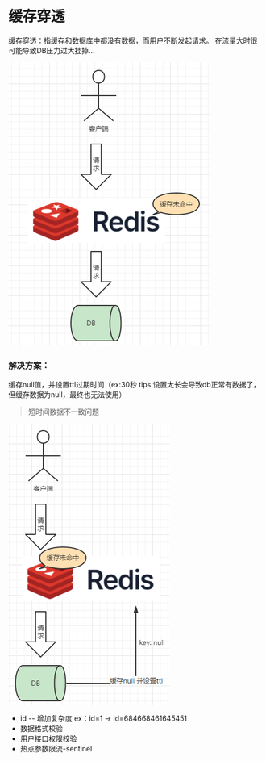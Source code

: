 # 缓存穿透

缓存穿透：指缓存和数据库中都没有数据，而用户不断发起请求。
在流量大时很可能导致DB压力过大挂掉...

![redis-缓存穿透.png](images/redis-缓存穿透.png)

### 解决方案：

缓存null值，并设置ttl过期时间（ex:30秒 tips:设置太长会导致db正常有数据了，但缓存数据为null，最终也无法使用）

> 短时间数据不一致问题

![redis-缓存穿透.png](images/redis-缓存穿透-解决.png)

- id -- 增加复杂度 ex：id=1 -> id=684668461645451
- 数据格式校验
- 用户接口权限校验
- 热点参数限流-sentinel